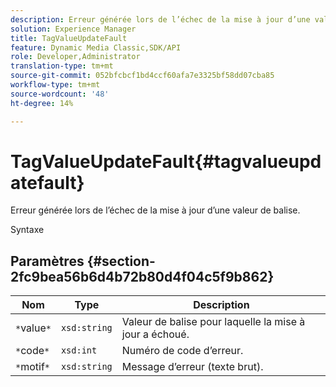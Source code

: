 ```yaml
---
description: Erreur générée lors de l’échec de la mise à jour d’une valeur de balise.
solution: Experience Manager
title: TagValueUpdateFault
feature: Dynamic Media Classic,SDK/API
role: Developer,Administrator
translation-type: tm+mt
source-git-commit: 052bfcbcf1bd4ccf60afa7e3325bf58dd07cba85
workflow-type: tm+mt
source-wordcount: '48'
ht-degree: 14%

---
```



# TagValueUpdateFault{#tagvalueupdatefault}

Erreur générée lors de l’échec de la mise à jour d’une valeur de balise.

Syntaxe

## Paramètres {#section-2fc9bea56b6d4b72b80d4f04c5f9b862}

| Nom | Type | Description |
|---|---|---|
| `*`value`*` | `xsd:string` | Valeur de balise pour laquelle la mise à jour a échoué. |
| `*`code`*` | `xsd:int` | Numéro de code d’erreur. |
| `*`motif`*` | `xsd:string` | Message d’erreur (texte brut). |

